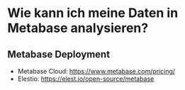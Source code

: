 # Wie kann ich meine Daten in Metabase analysieren?


## Metabase Deployment
- Metabase Cloud: https://www.metabase.com/pricing/
- Elestio: https://elest.io/open-source/metabase

